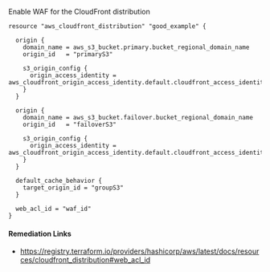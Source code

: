 
Enable WAF for the CloudFront distribution

```hcl
resource "aws_cloudfront_distribution" "good_example" {
  
  origin {
    domain_name = aws_s3_bucket.primary.bucket_regional_domain_name
    origin_id   = "primaryS3"
    
    s3_origin_config {
      origin_access_identity = aws_cloudfront_origin_access_identity.default.cloudfront_access_identity_path
    }
  }
  
  origin {
    domain_name = aws_s3_bucket.failover.bucket_regional_domain_name
    origin_id   = "failoverS3"
    
    s3_origin_config {
      origin_access_identity = aws_cloudfront_origin_access_identity.default.cloudfront_access_identity_path
    }
  }
  
  default_cache_behavior {
    target_origin_id = "groupS3"
  }
  
  web_acl_id = "waf_id"
}
```

#### Remediation Links
 - https://registry.terraform.io/providers/hashicorp/aws/latest/docs/resources/cloudfront_distribution#web_acl_id
        